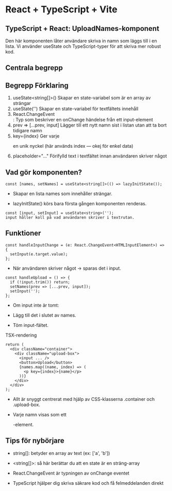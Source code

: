 # React + TypeScript + Vite

## TypeScript + React: UploadNames-komponent
Den här komponenten låter användare skriva in namn som läggs till i en lista. Vi använder useState och TypeScript-typer för att skriva mer robust kod.

##  Centrala begrepp
Begrepp	Förklaring
---
1. useState<string[]>()	Skapar en state-variabel som är en array av strängar
2. useState<string>('')	Skapar en state-variabel för textfältets innehåll
3. React.ChangeEvent<HTMLInputElement>	
: Typ som beskriver en onChange händelse från ett input-element
4. prev => [...prev, input]	Lägger till ett nytt namn sist i listan utan att ta bort tidigare namn
5. key={index}	Ger varje <p> en unik nyckel (här används index — okej för enkel data)
6. placeholder="..."	Förifylld text i textfältet innan användaren skriver något

##  Vad gör komponenten?
```tsx
const [names, setNames] = useState<string[]>(() => lazyInitState());
```
- Skapar en lista names som innehåller strängar.

- lazyInitState() körs bara första gången komponenten renderas.

```tsx
const [input, setInput] = useState<string>('');
input håller koll på vad användaren skriver i textrutan.
```

##  Funktioner
```tsx
const handleInputChange = (e: React.ChangeEvent<HTMLInputElement>) => {
  setInput(e.target.value);
};
```
- När användaren skriver något → sparas det i input.

```tsx
const handleUpload = () => {
  if (!input.trim()) return;
  setNames(prev => [...prev, input]);
  setInput('');
};
```
- Om input inte är tomt:

- Lägg till det i slutet av names.

- Töm input-fältet.

TSX-rendering
```tsx
return (
  <div className="container">
    <div className="upload-box">
      <input ... />
      <button>Upload</button>
      {names.map((name, index) => (
        <p key={index}>{name}</p>
      ))}
    </div>
  </div>
);
````

- Allt är snyggt centrerat med hjälp av CSS-klasserna .container och .upload-box.

- Varje namn visas som ett <p>-element.

## Tips för nybörjare
- string[]: betyder en array av text (ex: ['a', 'b'])

- <string[]>: så här berättar du att en state är en sträng-array

- React.ChangeEvent<HTMLInputElement> är typningen av onChange eventet

- TypeScript hjälper dig skriva säkrare kod och få felmeddelanden direkt





